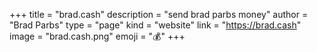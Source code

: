 +++
title = "brad.cash"
description = "send brad parbs money"
author = "Brad Parbs"
type = "page"
kind = "website"
link = "https://brad.cash"
image = "brad.cash.png"
emoji = "💰️"
+++
